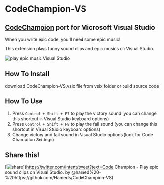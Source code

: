 # CodeChampion-VS
## [CodeChampion](https://github.com/Atbox/CodeChampion) port for Microsoft Visual Studio

When you write epic code, you'll need some epic music!

This extension plays funny sound clips and epic musics on Visual Studio.

![play epic music Visual Studio](https://lh3.googleusercontent.com/-kAfkrMEo2t4/Vu4cdKo7xvI/AAAAAAAACOg/23PD4yUbMaYI2IhS5SXTYbhjNbvEG2EMACCo/s598-Ic42/sublime-play-music.gif)

## How To Install
download CodeChampion-VS.vsix file from vsix folder or build source code

## How To Use

1. Press `Control + Shift + F7` to play the victory sound (you can change this shortcut in Visual Studio keyboard options)
2. Press `Control + Shift + F8` to play the fail sound (you can change this shortcut in Visual Studio keyboard options)
3. Change victory and fail sound in Visual Studio options (look for Code Chamption Settings)

## Share this!
[![share](https://static.addtoany.com/images/blog/tweet-button-2015.png)](https://twitter.com/intent/tweet?text=Code Champion - Play epic sound clips on Visual Studio. by @hamed%20-%20https://github.com/Hameds/CodeChampion-VS)
